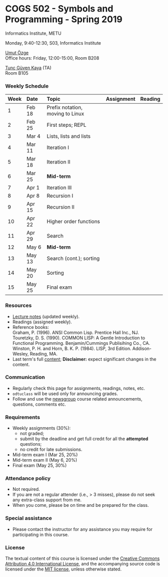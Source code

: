# COGS 502 - Symbols and Programming - Spring 2019
Informatics Institute, METU

Monday, 9:40-12:30, S03, Informatics Institute

[Umut Özge](https://umutozge.github.io)  
Office hours: Friday, 12:00-15:00, Room B208

[Tunç Güven Kaya](mailto:tuncgk@gmail.com) (TA)  
Room B105





### Weekly Schedule

|Week| Date   | Topic |  Assignment | Reading
:---|:---|:---|:---|:--- 
1   | Feb 18  | Prefix notation, moving to Linux | 
2   | Feb 25 | First steps; REPL | <!-- [A01](assignments/cogs502-assignment-01.pdf) --> | <!-- Graham (1996), Sec. 1.1, Sec. 2.1-6 --> | 
3   | Mar 4 | Lists, lists and lists | <!--[A02](assignments/cogs502-assignment-02.pdf) --> | <!-- Graham (1996), Sec. 2.5-7; Notes sec. 2-5--> | 
4   | Mar 11 | Iteration I| <!-- [A03](assignments/cogs502-assignment-03.pdf)-->  | <!-- Graham (1996), sec. 3.1-3--> |
5   | Mar 18  | Iteration II|<!-- [A04](assignments/cogs502-assignment-04.pdf) --> |<!-- Notes sec. 5, 6--> | 
6   | Mar 25  | **Mid-term** | <!-- [A05](assignments/cogs502-assignment-05.pdf) --> |
7   | Apr 1 | Iteration III | <!-- [A06](assignments/cogs502-assignment-06.pdf) --> |
8   | Apr 8 | Recursion I |  <!-- [A07](assignments/cogs502-assignment-07.pdf) --> | <!-- Notes sec. 6, --> |
9   | Apr 15 | Recursion II | <!-- [A08](assignments/cogs502-assignment-08.pdf) --> |
10  | Apr 22  | Higher order functions | <!-- [A09](assignments/cogs502-assignment-09.pdf)  --> |
11  | Apr 29 | Search|<!-- [A10](assignments/cogs502-assignment-10.pdf)  --> |
12  | May 6 | **Mid-term** |<!-- [A11](assignments/cogs502-assignment-11.pdf) --> |
13  | May 13 | Search (cont.); sorting |<!--    [A12](assignments/cogs502-assignment-12.pdf)  --> |
14  | May 20  | Sorting |<!--   [A13](assignments/cogs502-assignment-13.pdf)  --> |
15  | May 25  | Final exam

### Resources 

* [Lecture notes](notes/cogs502-lecture-notes.pdf) (updated weekly).
* Readings (assigned weekly).
* Reference books:  
	Graham, P. (1996). ANSI Common Lisp. Prentice Hall Inc., NJ.  
	Touretzky, D. S. (1990). COMMON LISP: A Gentle Introduction to Functional Programming. Benjamin/Cummings Publisihing Co., CA.  
	Winston, P. H. and Horn, B. K. P. (1984). LISP, 3rd Edition. Addison-Wesley, Reading, MA.  
* Last term's full [content](var/symbols-and-programming-2018-Fall.zip); **Disclaimer:** expect significant changes in the content.


### Communication

* Regularly check this page for assignments, readings, notes, etc.
* `odtuclass` will be used only for announcing grades.
* Follow and use the [newsgroup](https://groups.google.com/forum/#!forum/metu-cogs-532-theoretical-linguistics) course related announcements, questions, comments etc. 

### Requirements

* Weekly assignments (30%): 
	- not graded; 
	- submit by the deadline and get full credıt for all the **attempted** questions;
	- no credit for late submissions.
* Mid-term exam I (Mar 25, 20%)
* Mid-term exam II (May 6, 20%)
* Final exam (May 25, 30%)

### Attendance policy

* Not required.
* If you are not a regular attender (i.e., > 3 misses), please do not seek any extra-class support from me.
* When you come, please be on time and be prepared for the class.

### Special assistance

* Please contact the instructor for any assistance you may require for participating in this course.

### License
The textual content of this course is licensed under the [Creative Commons Attribution 4.0 International License](https://creativecommons.org/licenses/by/4.0/), and the accompanying source code is licensed under the [MIT license](http://opensource.org/licenses/mit-license.php), unless otherwise stated.
